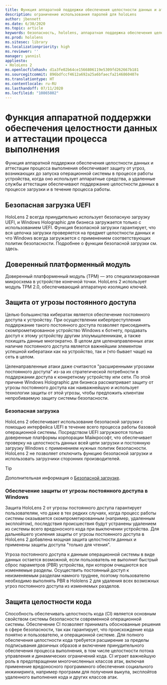 ```yaml
---
title: Функция аппаратной поддержки обеспечения целостности данных и аттестации процесса выполнения
description: ограничение использования паролей для holoLens
author: jbennett
ms.date: 6/30/2020
ms.topic: article
keywords: безопасность, hololens, аппаратная поддержка обеспечения целостности данных, аттестация процесса выполнения, UEFI, безопасная загрузка UEFI, безопасная загрузка, доверенный платформенный модуль (TPM), защита от угроз, обеспечение защиты от угрозы постоянного доступа в Windows, обеспечение целостности кода, защита кода,
ms.prod: hololens
ms.sitesec: library
ms.localizationpriority: high
ms.reviewer: ''
manager: yannisl
appliesto:
- HoloLens 2
ms.openlocfilehash: d1a3fe02b64ce1566806119e5309fd262667b181
ms.sourcegitcommit: 896bdfccf4612a692a25a6bfaecfa2146860407e
ms.translationtype: HT
ms.contentlocale: ru-RU
ms.lasthandoff: 07/11/2020
ms.locfileid: "10865802"
---
```

# Функция аппаратной поддержки обеспечения целостности данных и аттестации процесса выполнения

Функция аппаратной поддержки обеспечения целостности данных и аттестации процесса выполнения обеспечивает защиту от угроз, возникающих до запуска операционной системы в процессе работы устройства, когда оно использует аппаратные средства, а удаленные службы аттестации обеспечивают поддержание целостности данных в процессе загрузки и в течение процесса работы.

## Безопасная загрузка UEFI

HoloLens 2 всегда принудительно использует безопасную загрузку UEFI, и Windows Holographic для бизнеса загружается только с использованием UEFI.
Функция безопасной загрузки гарантирует, что вся цепочка загрузки проверяется на предмет целостности данных и что Windows всегда загружается с применением соответствующих политик безопасности. Подробнее о функции безопасной загрузки см. здесь.

## Доверенный платформенный модуль

Доверенный платформенный модуль (TPM) — это специализированная микросхема в устройстве конечной точки. HoloLens 2 использует модуль TPM 2.0, обеспечивающий аппаратную изоляцию ключей.

## Защита от угрозы постоянного доступа

Целью большинства кибератак является обеспечение постоянного доступа к устройству. При осуществлении киберпреступления поддержание такого постоянного доступа позволяет присоединять скомпрометированное устройство Windows к ботнету, продавать доступ к этому устройству другим злоумышленникам, а также похищать данные многократно. В целом для целенаправленных атак наличие постоянного доступа является важнейшим элементом успешной кибератаки как на устройство, так и (что бывает чаще) на сеть в целом.  

Целенаправленные атаки даже считаются "расширенными угрозами постоянного доступа" из-за их стратегической потребности в поддержании доступа к конкретному устройству или сети. По этой причине Windows Holographic для бизнеса рассматривает защиту от угрозы постоянного доступа как наиважнейшую и использует технологии защиты от этой угрозы, чтобы предложить клиентам непробиваемую защиту системы безопасности.

### Безопасная загрузка 

HoloLens 2 обеспечивает использование безопасной загрузки с помощью интерфейса UEFI в течение всего процесса работы базовой операционной системы. Посредством UEFI загружаются только доверенные платформы корпорации Майкрософт, что обеспечивает проверку на целостность данных всей цепи загрузки и постоянную загрузку Windows с применением нужных политик безопасности. HoloLens 2 не позволяет отключить функцию безопасной загрузки и использовать загрузчики сторонних производителей.

> [!Tip]
> Дополнительная информация о [Безопасной загрузке](https://docs.microsoft.com/windows-hardware/design/device-experiences/oem-secure-boot).

### Обеспечение защиты от угрозы постоянного доступа в Windows

Защита HoloLens 2 от угрозы постоянного доступа гарантирует пользователям, что даже в тех редких случаях, когда процесс работы системы оказывается скомпрометированным (например, удаленным эксплойтом), последствия происшествия будут устранены удалением из системы всего вредоносного кода при выключении устройства. Для дальнейшего усиления защиты от угрозы постоянного доступа в HoloLens 2 добавлена мощная защита целостности данных и применены защиты доступа "только для чтения".

Угроза постоянного доступа к данным операционной системы в виде данных остается возможной, если пользователь не выполнит быстрый сброс параметров (PBR) устройства, при котором очищаются все изменяемые разделы. Осуществить постоянный доступ к неизменяемым разделам намного труднее, поэтому пользователю необходимо выполнять PBR в Hololens 2 для удаления всех возможных угроз постоянного доступа из изменяемых разделов.

## Защита целостности кода 

Способность обеспечивать целостность кода (CI) является основным свойством системы безопасности современной операционной системы. Обеспечение CI позволяет принимать обоснованные решения в сфере безопасности, так как гарантирует, что происхождение кода понятно и пользователю, и операционной системе. Для полного обеспечения целостности кода требуется расширение за пределы подписывания двоичных образов и включение принудительного обеспечения процесса выполнения, в том числе целостности потока управления и динамических ограничений кода. CI играет важнейшую роль в предотвращении многочисленных классов атак, включая применение вредоносного программного обеспечения социального инжиниринга, например программ для получения выкупа, эксплойтов удаленного выполнения кода и других классов атак.
